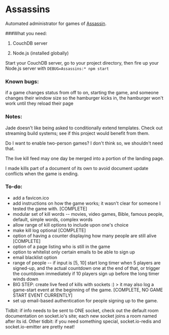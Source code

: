 # Assassins

Automated administrator for games of [Assassin](https://en.wikipedia.org/wiki/Assassin_\(game\)).

###What you need:

1. CouchDB server

2. Node.js (installed globally)

Start your CouchDB server, go to your project directory, then fire up your Node.js server with
`DEBUG=Assassins:* npm start`

### Known bugs:
if a game changes status from off to on, starting the game, and someone changes their window size so the hamburger kicks in, the hamburger won't work until they reload their page

### Notes:
Jade doesn't like being asked to conditionally extend templates. Check out streaming build systems; see if this project would benefit from them.

Do I want to enable two-person games? I don't think so, we shouldn't need that.

The live kill feed may one day be merged into a portion of the landing page.

I made kills part of a document of its own to avoid document update conflicts when the game is ending.

### To-do:
- add a favicon.ico
- add instructions on how the game works; it wasn't clear for someone I tested the game with. [COMPLETE]
- modular set of kill words -- movies, video games, Bible, famous people, default, simple words, complex words
- allow range of kill options to include upon one's choice
- make kill log optional [COMPLETE]
- option of having a counter displaying how many people are still alive [COMPLETE]
- option of a page listing who is still in the game
- option to whitelist only certain emails to be able to sign up
- email blacklist option
- range of people -- if input is [5, 10] start long timer when 5 players are signed-up, and the actual countdown one at the end of that, or trigger the countdown immediately if 10 players sign up before the long timer winds down
- BIG STEP: create live feed of kills with sockets :) > it may also log a game-start event at the beginning of the game. [COMPLETE, NO GAME START EVENT CURRENTLY]
- set up email-based authentication for people signing up to the game.

Tidbit: if info needs to be sent to ONE socket, check out the default room documentation on socket.io's site; each new socket joins a room named after its id.
Other tidbit: if you need something special, socket.io-redis and socket.io-emitter are pretty neat!
